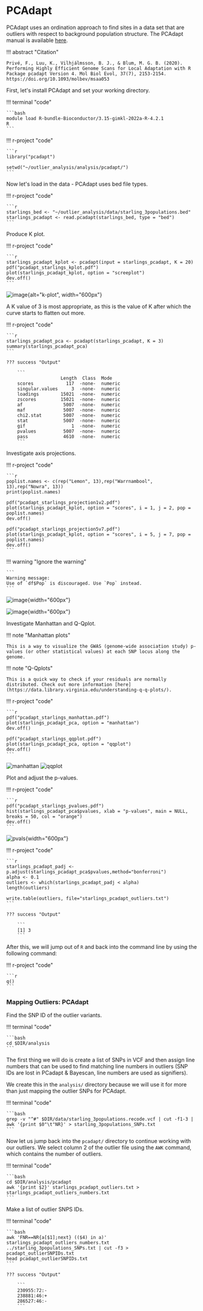# PCAdapt

PCAdapt uses an ordination approach to find sites in a data set that are outliers with respect to background population structure. The PCAdapt manual is available [here](https://bcm-uga.github.io/pcadapt/articles/pcadapt.html). 

!!! abstract "Citation"

    Privé, F., Luu, K., Vilhjálmsson, B. J., & Blum, M. G. B. (2020). Performing Highly Efficient Genome Scans for Local Adaptation with R Package pcadapt Version 4. Mol Biol Evol, 37(7), 2153-2154. https://doi.org/10.1093/molbev/msaa053 


First, let's install PCAdapt and set your working directory.

!!! terminal "code"

    ```bash
    module load R-bundle-Bioconductor/3.15-gimkl-2022a-R-4.2.1
    R
    ```

!!! r-project "code"

    ```r
    library("pcadapt")

    setwd("~/outlier_analysis/analysis/pcadapt/")
    ```

Now let's load in the data - PCAdapt uses bed file types.

!!! r-project "code"

    ```r
    starlings_bed <- "~/outlier_analysis/data/starling_3populations.bed"
    starlings_pcadapt <- read.pcadapt(starlings_bed, type = "bed")
    ```

Produce K plot.

!!! r-project "code"

    ```r
    starlings_pcadapt_kplot <- pcadapt(input = starlings_pcadapt, K = 20)
    pdf("pcadapt_starlings_kplot.pdf")
    plot(starlings_pcadapt_kplot, option = "screeplot")
    dev.off()
    ```

![image](../images/pcadapt_kplot.PNG){alt="k-plot", width="600px"}

A K value of 3 is most appropriate, as this is the value of K after which the curve starts to flatten out more.

!!! r-project "code"

    ```r
    starlings_pcadapt_pca <- pcadapt(starlings_pcadapt, K = 3)
    summary(starlings_pcadapt_pca)
    ```

    ??? success "Output"

        ```
                        Length  Class  Mode
        scores            117  -none-  numeric
        singular.values     3  -none-  numeric
        loadings        15021  -none-  numeric
        zscores         15021  -none-  numeric
        af               5007  -none-  numeric
        maf              5007  -none-  numeric
        chi2.stat        5007  -none-  numeric
        stat             5007  -none-  numeric
        gif                 1  -none-  numeric
        pvalues          5007  -none-  numeric
        pass             4610  -none-  numeric
        ```

Investigate axis projections.

!!! r-project "code"

    ```r
    poplist.names <- c(rep("Lemon", 13),rep("Warrnambool", 13),rep("Nowra", 13))
    print(poplist.names)

    pdf("pcadapt_starlings_projection1v2.pdf")
    plot(starlings_pcadapt_kplot, option = "scores", i = 1, j = 2, pop = poplist.names)
    dev.off()

    pdf("pcadapt_starlings_projection5v7.pdf")
    plot(starlings_pcadapt_kplot, option = "scores", i = 5, j = 7, pop = poplist.names)
    dev.off()
    ```

!!! warning "Ignore the warning"

    ```
    Warning message:
    Use of `df$Pop` is discouraged. Use `Pop` instead.
    ```

![image](../images/pcadapt_proj1.PNG){width="600px"}

![image](../images/pcadapt_proj2.PNG){width="600px"}

Investigate Manhattan and Q-Qplot.

!!! note "Manhattan plots"

    This is a way to visualize the GWAS (genome-wide association study) p-values (or other statistical values) at each SNP locus along the genome.

!!! note "Q-Qplots"

    This is a quick way to check if your residuals are normally distributed. Check out more information [here](https://data.library.virginia.edu/understanding-q-q-plots/).

!!! r-project "code"

    ```r
    pdf("pcadapt_starlings_manhattan.pdf")
    plot(starlings_pcadapt_pca, option = "manhattan")
    dev.off()

    pdf("pcadapt_starlings_qqplot.pdf")
    plot(starlings_pcadapt_pca, option = "qqplot")
    dev.off()
    ```

![manhattan](../images/pcadapt_manhattan.PNG) 
![qqplot](../images/pcadapt_qq.PNG)

Plot and adjust the p-values.

!!! r-project "code"

    ```r
    pdf("pcadapt_starlings_pvalues.pdf")
    hist(starlings_pcadapt_pca$pvalues, xlab = "p-values", main = NULL, breaks = 50, col = "orange")
    dev.off()
    ```

![pvals](../images/pcadapt_pvals.PNG){width="600px"}

!!! r-project "code"

    ```r
    starlings_pcadapt_padj <- p.adjust(starlings_pcadapt_pca$pvalues,method="bonferroni")
    alpha <- 0.1
    outliers <- which(starlings_pcadapt_padj < alpha)
    length(outliers)

    write.table(outliers, file="starlings_pcadapt_outliers.txt")
    ```

    ??? success "Output"

        ```
        [1] 3
        ```

After this, we will jump out of `R` and back into the command line by using the following command: 

!!! r-project "code"

    ```r
    q()
    ```

### Mapping Outliers: PCAdapt

Find the SNP ID of the outlier variants.

!!! terminal "code"

    ```bash
    cd $DIR/analysis
    ```

The first thing we will do is create a list of SNPs in VCF and then assign line numbers that can be used to find matching line numbers in outliers (SNP IDs are lost in PCadapt & Bayescan, line numbers are used as signifiers). 

We create this in the `analysis/` directory because we will use it for more than just mapping the outlier SNPs for PCAdapt.

!!! terminal "code"

    ```bash
    grep -v "^#" $DIR/data/starling_3populations.recode.vcf | cut -f1-3 | awk '{print $0"\t"NR}' > starling_3populations_SNPs.txt
    ```

Now let us jump back into the `pcadapt/` directory to continue working with our outliers. We select column 2 of the outlier file using the `AWK` command, which contains the number of outliers.

!!! terminal "code"

    ```bash
    cd $DIR/analysis/pcadapt
    awk '{print $2}' starlings_pcadapt_outliers.txt > starlings_pcadapt_outliers_numbers.txt
    ```

Make a list of outlier SNPS IDs.

!!! terminal "code"

    ```bash
    awk 'FNR==NR{a[$1];next} (($4) in a)' starlings_pcadapt_outliers_numbers.txt ../starling_3populations_SNPs.txt | cut -f3 > pcadapt_outlierSNPIDs.txt
    head pcadapt_outlierSNPIDs.txt
    ```

    ??? success "Output"

        ```
        230955:72:-
        238881:46:+
        286527:46:-
        ```
